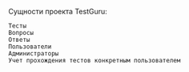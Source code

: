 Сущности проекта TestGuru:

    Тесты
    Вопросы
    Ответы
    Пользователи
    Администраторы
    Учет прохождения тестов конкретным пользователем
